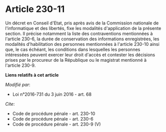 # Article 230-11

Un décret en Conseil d'Etat, pris après avis de la Commission nationale de l'informatique et des libertés, fixe les modalités
d'application de la présente section. Il précise notamment la liste des contraventions mentionnées à l'article 230-6, la
durée de conservation des informations enregistrées, les modalités d'habilitation des personnes mentionnées à l'article
230-10 ainsi que, le cas échéant, les conditions dans lesquelles les personnes intéressées peuvent exercer leur droit d'accès
et contester les décisions prises par le procureur de la République ou le magistrat mentionné à l'article 230-9.

**Liens relatifs à cet article**

_Modifié par_:

  - Loi n°2016-731 du 3 juin 2016 - art. 68

_Cite_:

  - Code de procédure pénale - art. 230-10
  - Code de procédure pénale - art. 230-6
  - Code de procédure pénale - art. 230-9 (V)
